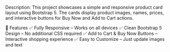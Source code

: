 Description:
This project showcases a simple and responsive product card layout using Bootstrap 5. The cards display product images, names, prices, and interactive buttons for Buy Now and Add to Cart actions.

🚀 Features
✅ Fully Responsive – Works on all devices
✅ Clean Bootstrap 5 Design – No additional CSS required
✅ Add to Cart & Buy Now Buttons – Interactive shopping experience
✅ Easy to Customize – Just update images and text

